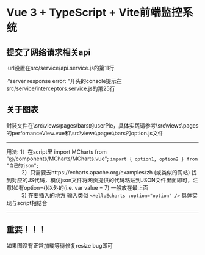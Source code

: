 # Vue 3 + TypeScript + Vite前端监控系统
## 提交了网络请求相关api
·url设置在src/service/api.service.js的第11行

·“server response error: ”开头的console提示在src/service/interceptors.service.js的第25行


## 关于图表 
封装文件在\src\views\pages\bars的userPie，具体实践请参考\src\views\pages的perfomanceView.vue和\src\views\pages\bars的option.js文件
______
用法: 1）在script里 import MCharts from "@/components/MCharts/MCharts.vue";
      ```import { option1, option2 } from "自己的json";```
      <br>
      &nbsp; &nbsp; &nbsp; &nbsp; &nbsp; 2）只需要去https://echarts.apache.org/examples/zh  (或类似的网站) 找到对应的JS代码，模仿json文件将网页提供的代码粘贴到JSON文件里面即可，注意!如有option={}以外的(i.e. var value = 7)  一般放在最上面   
       &nbsp; &nbsp; &nbsp; &nbsp; &nbsp; 3)  在要插入的地方 输入类似 ```<HelloEcharts :option="option" />``` 具体实现与script相结合
      <br>
      <hr>

     
##  重要！！！
   如果图没有正常加载等待修复resize bug即可
      
      
